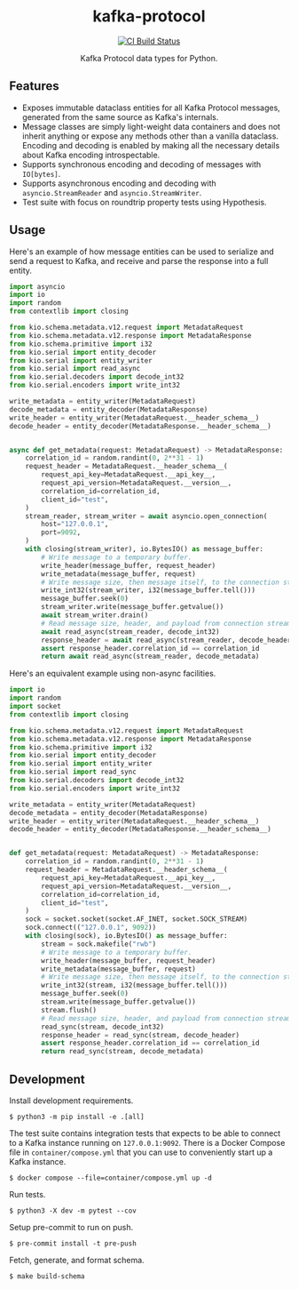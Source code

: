 <h1 align=center>kafka-protocol</h1>

<p align=center>
    <a href=https://github.com/aiven/python-kafka-protocol/actions?query=workflow%3ACI+branch%3Amain><img src=https://github.com/aiven/python-kafka-protocol/workflows/CI/badge.svg alt="CI Build Status"></a>
</p>

<p align=center>
    Kafka Protocol data types for Python.
</p>

## Features

- Exposes immutable dataclass entities for all Kafka Protocol messages, generated from
  the same source as Kafka's internals.
- Message classes are simply light-weight data containers and does not inherit anything
  or expose any methods other than a vanilla dataclass. Encoding and decoding is enabled
  by making all the necessary details about Kafka encoding introspectable.
- Supports synchronous encoding and decoding of messages with `IO[bytes]`.
- Supports asynchronous encoding and decoding with `asyncio.StreamReader` and
  `asyncio.StreamWriter`.
- Test suite with focus on roundtrip property tests using Hypothesis.

## Usage

Here's an example of how message entities can be used to serialize and send a request to
Kafka, and receive and parse the response into a full entity.

```python
import asyncio
import io
import random
from contextlib import closing

from kio.schema.metadata.v12.request import MetadataRequest
from kio.schema.metadata.v12.response import MetadataResponse
from kio.schema.primitive import i32
from kio.serial import entity_decoder
from kio.serial import entity_writer
from kio.serial import read_async
from kio.serial.decoders import decode_int32
from kio.serial.encoders import write_int32

write_metadata = entity_writer(MetadataRequest)
decode_metadata = entity_decoder(MetadataResponse)
write_header = entity_writer(MetadataRequest.__header_schema__)
decode_header = entity_decoder(MetadataResponse.__header_schema__)


async def get_metadata(request: MetadataRequest) -> MetadataResponse:
    correlation_id = random.randint(0, 2**31 - 1)
    request_header = MetadataRequest.__header_schema__(
        request_api_key=MetadataRequest.__api_key__,
        request_api_version=MetadataRequest.__version__,
        correlation_id=correlation_id,
        client_id="test",
    )
    stream_reader, stream_writer = await asyncio.open_connection(
        host="127.0.0.1",
        port=9092,
    )
    with closing(stream_writer), io.BytesIO() as message_buffer:
        # Write message to a temporary buffer.
        write_header(message_buffer, request_header)
        write_metadata(message_buffer, request)
        # Write message size, then message itself, to the connection stream.
        write_int32(stream_writer, i32(message_buffer.tell()))
        message_buffer.seek(0)
        stream_writer.write(message_buffer.getvalue())
        await stream_writer.drain()
        # Read message size, header, and payload from connection stream.
        await read_async(stream_reader, decode_int32)
        response_header = await read_async(stream_reader, decode_header)
        assert response_header.correlation_id == correlation_id
        return await read_async(stream_reader, decode_metadata)
```

Here's an equivalent example using non-async facilities.

```python
import io
import random
import socket
from contextlib import closing

from kio.schema.metadata.v12.request import MetadataRequest
from kio.schema.metadata.v12.response import MetadataResponse
from kio.schema.primitive import i32
from kio.serial import entity_decoder
from kio.serial import entity_writer
from kio.serial import read_sync
from kio.serial.decoders import decode_int32
from kio.serial.encoders import write_int32

write_metadata = entity_writer(MetadataRequest)
decode_metadata = entity_decoder(MetadataResponse)
write_header = entity_writer(MetadataRequest.__header_schema__)
decode_header = entity_decoder(MetadataResponse.__header_schema__)


def get_metadata(request: MetadataRequest) -> MetadataResponse:
    correlation_id = random.randint(0, 2**31 - 1)
    request_header = MetadataRequest.__header_schema__(
        request_api_key=MetadataRequest.__api_key__,
        request_api_version=MetadataRequest.__version__,
        correlation_id=correlation_id,
        client_id="test",
    )
    sock = socket.socket(socket.AF_INET, socket.SOCK_STREAM)
    sock.connect(("127.0.0.1", 9092))
    with closing(sock), io.BytesIO() as message_buffer:
        stream = sock.makefile("rwb")
        # Write message to a temporary buffer.
        write_header(message_buffer, request_header)
        write_metadata(message_buffer, request)
        # Write message size, then message itself, to the connection stream.
        write_int32(stream, i32(message_buffer.tell()))
        message_buffer.seek(0)
        stream.write(message_buffer.getvalue())
        stream.flush()
        # Read message size, header, and payload from connection stream.
        read_sync(stream, decode_int32)
        response_header = read_sync(stream, decode_header)
        assert response_header.correlation_id == correlation_id
        return read_sync(stream, decode_metadata)
```

## Development

Install development requirements.

```shell
$ python3 -m pip install -e .[all]
```

The test suite contains integration tests that expects to be able to connect to a Kafka
instance running on `127.0.0.1:9092`. There is a Docker Compose file in
`container/compose.yml` that you can use to conveniently start up a Kafka instance.

```shell
$ docker compose --file=container/compose.yml up -d
```

Run tests.

```shell
$ python3 -X dev -m pytest --cov
```

Setup pre-commit to run on push.

```shell
$ pre-commit install -t pre-push
```

Fetch, generate, and format schema.

```shell
$ make build-schema
```
